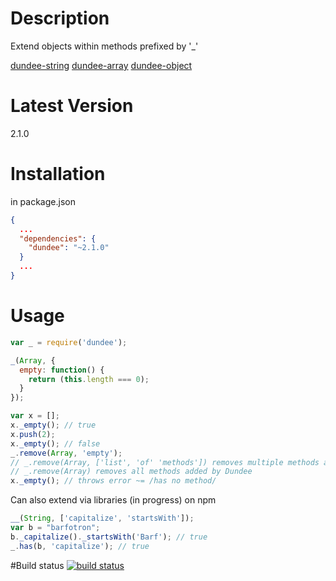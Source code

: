# Description

Extend objects within methods prefixed by '_'

[dundee-string](http://github.com/stephenhandley/dundee-string)
[dundee-array](http://github.com/stephenhandley/dundee-array)
[dundee-object](http://github.com/stephenhandley/dundee-object)

# Latest Version

2.1.0

# Installation

in package.json 

```json
{
  ...
  "dependencies": {
    "dundee": "~2.1.0"
  }
  ...
}
```

# Usage

```js
var _ = require('dundee');

_(Array, {
  empty: function() {
    return (this.length === 0);
  }
});

var x = [];
x._empty(); // true
x.push(2);
x._empty(); // false
_.remove(Array, 'empty'); 
// _.remove(Array, ['list', 'of' 'methods']) removes multiple methods added by Dundee
// _.remove(Array) removes all methods added by Dundee
x._empty(); // throws error ~= /has no method/
```

Can also extend via libraries (in progress) on npm 

```js
__(String, ['capitalize', 'startsWith']);
var b = "barfotron";
b._capitalize()._startsWith('Barf'); // true
_.has(b, 'capitalize'); // true
```

#Build status
[![build status](https://secure.travis-ci.org/stephenhandley/dundee.png)](http://travis-ci.org/stephenhandley/dundee)